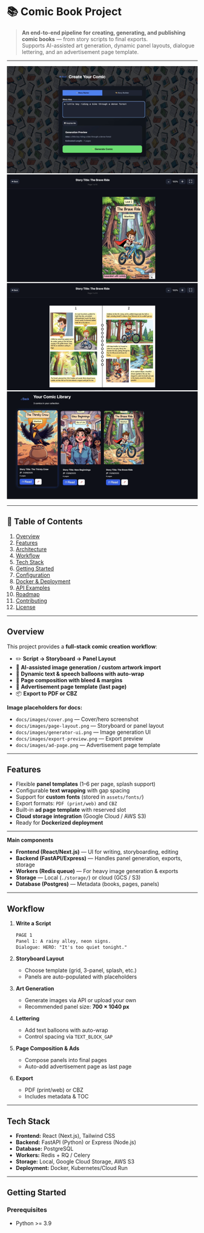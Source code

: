 # 📚 Comic Book Project

> **An end-to-end pipeline for creating, generating, and publishing comic books** — from story scripts to final exports.  
> Supports AI-assisted art generation, dynamic panel layouts, dialogue lettering, and an advertisement page template.

---

![Cover placeholder](/static/productImages/1.png)
![Cover placeholder](/static/productImages/2.png)
![Cover placeholder](/static/productImages/3.png)
![Cover placeholder](/static/productImages/4.png)

---

## 🚀 Table of Contents

1. [Overview](#overview)
2. [Features](#features)
3. [Architecture](#architecture)
4. [Workflow](#workflow)
5. [Tech Stack](#tech-stack)
6. [Getting Started](#getting-started)
7. [Configuration](#configuration)
8. [Docker & Deployment](#docker--deployment)
9. [API Examples](#api-examples)
10. [Roadmap](#roadmap)
11. [Contributing](#contributing)
12. [License](#license)

---

## Overview

This project provides a **full-stack comic creation workflow**:

- ✏️ **Script → Storyboard → Panel Layout**
- 🎨 **AI-assisted image generation / custom artwork import**
- 💬 **Dynamic text & speech balloons with auto-wrap**
- 📄 **Page composition with bleed & margins**
- 📢 **Advertisement page template (last page)**
- 📦 **Export to PDF or CBZ**

**Image placeholders for docs:**

- `docs/images/cover.png` — Cover/hero screenshot
- `docs/images/page-layout.png` — Storyboard or panel layout
- `docs/images/generator-ui.png` — Image generation UI
- `docs/images/export-preview.png` — Export preview
- `docs/images/ad-page.png` — Advertisement page template

---

## Features

- Flexible **panel templates** (1–6 per page, splash support)
- Configurable **text wrapping** with gap spacing
- Support for **custom fonts** (stored in `assets/fonts/`)
- Export formats: `PDF (print/web)` and `CBZ`
- Built-in **ad page template** with reserved slot
- **Cloud storage integration** (Google Cloud / AWS S3)
- Ready for **Dockerized deployment**

---

**Main components**

- **Frontend (React/Next.js)** — UI for writing, storyboarding, editing
- **Backend (FastAPI/Express)** — Handles panel generation, exports, storage
- **Workers (Redis queue)** — For heavy image generation & exports
- **Storage** — Local (`./storage/`) or cloud (GCS / S3)
- **Database (Postgres)** — Metadata (books, pages, panels)

---

## Workflow

1. **Write a Script**
   ```text
   PAGE 1
   Panel 1: A rainy alley, neon signs.
   Dialogue: HERO: "It's too quiet tonight."
   ```
2. **Storyboard Layout**

   - Choose template (grid, 3-panel, splash, etc.)
   - Panels are auto-populated with placeholders

3. **Art Generation**

   - Generate images via API or upload your own
   - Recommended panel size: **700 × 1040 px**

4. **Lettering**

   - Add text balloons with auto-wrap
   - Control spacing via `TEXT_BLOCK_GAP`

5. **Page Composition & Ads**

   - Compose panels into final pages
   - Auto-add advertisement page as last page

6. **Export**
   - PDF (print/web) or CBZ
   - Includes metadata & TOC

---

## Tech Stack

- **Frontend:** React (Next.js), Tailwind CSS
- **Backend:** FastAPI (Python) or Express (Node.js)
- **Database:** PostgreSQL
- **Workers:** Redis + RQ / Celery
- **Storage:** Local, Google Cloud Storage, AWS S3
- **Deployment:** Docker, Kubernetes/Cloud Run

---

## Getting Started

### Prerequisites

- Python >= 3.9

